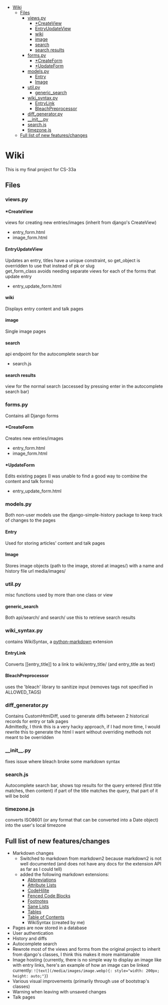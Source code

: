 - [Wiki](#wiki)
  - [Files](#files)
    - [views.py](#viewspy)
      - [\*CreateView](#createview)
      - [EntryUpdateView](#entryupdateview)
      - [wiki](#wiki-1)
      - [image](#image)
      - [search](#search)
      - [search results](#search-results)
    - [forms.py](#formspy)
      - [\*CreateForm](#createform)
      - [\*UpdateForm](#updateform)
    - [models.py](#modelspy)
      - [Entry](#entry)
      - [Image](#image-1)
    - [util.py](#utilpy)
      - [generic\_search](#generic_search)
    - [wiki\_syntax.py](#wiki_syntaxpy)
      - [EntryLink](#entrylink)
      - [BleachPreprocessor](#bleachpreprocessor)
    - [diff\_generator.py](#diff_generatorpy)
    - [\_\_init\_\_.py](#__init__py)
    - [search.js](#searchjs)
    - [timezone.js](#timezonejs)
  - [Full list of new features/changes](#full-list-of-new-featureschanges)

# Wiki
This is my final project for CS-33a

## Files

### views.py

#### *CreateView
views for creating new entries/images (inherit from django's CreateView)
  - entry_form.html
  - image_form.html

#### EntryUpdateView
Updates an entry, titles have a unique constraint, so get_object is overridden to use that instead of pk or slug\
get_form_class avoids needing separate views for each of the forms that update entry
  - entry_update_form.html

#### wiki
Displays entry content and talk pages

#### image
Single image pages

#### search
api endpoint for the autocomplete search bar
  - search.js

#### search results
view for the normal search (accessed by pressing enter in the autocomplete search bar)

### forms.py
Contains all Django forms

#### *CreateForm
Creates new entries/images
  - entry_form.html
  - image_form.html

#### *UpdateForm
Edits existing pages (I was unable to find a good way to combine the content and talk forms)
  - entry_update_form.html

### models.py
Both non-user models use the django-simple-history package to keep track of changes to the pages

#### Entry
Used for storing articles' content and talk pages

#### Image
Stores image objects (path to the image, stored at images/) with a name and history
file url media/images/

### util.py
misc functions used by more than one class or view

#### generic_search
Both api/search/ and search/ use this to retrieve search results

### wiki_syntax.py
contains WikiSyntax, a [python-markdown](https://python-markdown.github.io/) extension

#### EntryLink
Converts [[entry_title]] to a link to wiki/entry_title/ (and entry_title as text)

#### BleachPreprocessor
uses the 'bleach' library to sanitize input (removes tags not specified in ALLOWED_TAGS)

### diff_generator.py
Contains CustomHtmlDiff, used to generate diffs between 2 historical records for entry or talk pages\
Admittedly, I think this is a very hacky approach, if I had more time, I would rewrite this to generate the html I want without overriding methods not meant to be overridden

### \_\_init__.py
fixes issue where bleach broke some markdown syntax

### search.js
Autocomplete search bar, shows top results for the query entered (first title matches, then content)
if part of the title matches the query, that part of it will be bold

### timezone.js
converts ISO8601 (or any format that can be converted into a Date object) into the user's local timezone

## Full list of new features/changes
- Markdown changes
  - Switched to markdown from markdown2 because markdown2 is not well documented (and does not have any docs for the extension API as far as I could tell)
  - added the following markdown extensions:
    - [Abbreviations](https://python-markdown.github.io/extensions/abbreviations/)
    - [Attribute Lists](https://python-markdown.github.io/extensions/attr_list/)
    - [CodeHilite](https://python-markdown.github.io/extensions/code_hilite/)
    - [Fenced Code Blocks](https://python-markdown.github.io/extensions/fenced_code_blocks/)
    - [Footnotes](https://python-markdown.github.io/extensions/footnotes/)
    - [Sane Lists](https://python-markdown.github.io/extensions/sane_lists/)
    - [Tables](https://python-markdown.github.io/extensions/tables/)
    - [Table of Contents](https://python-markdown.github.io/extensions/toc/)
    - WikiSyntax (created by me)
- Pages are now stored in a database
- User authentication
- History and diffs
- Autocomplete search
- Rewrote most of the views and forms from the original project to inherit from django's classes, I think this makes it more maintainable
- Image hosting (currently, there is no simple way to display an image like with entry links, here's an example of how an image can be linked currently: `![text](/media/images/image.webp){: style="width: 200px; height: auto;"}`)
- Various visual improvements (primarily through use of bootstrap's classes)
- Warning when leaving with unsaved changes
- Talk pages
